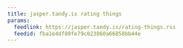 ```yaml
---
title: jasper.tandy.is rating things
params:
  feedlink: https://jasper.tandy.is/rating-things.rss
  feedid: fba1e4df89fe79c023860a66858bb44e
---
```


